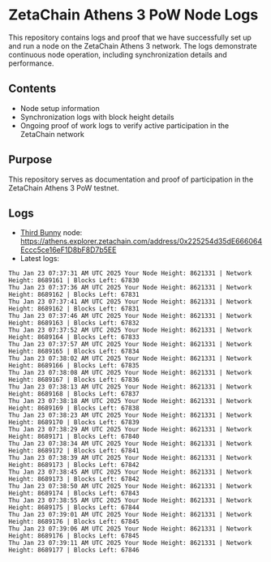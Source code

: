 # ZetaChain Athens 3 PoW Node Logs
This repository contains logs and proof that we have successfully set up and run a node on the ZetaChain Athens 3 network. The logs demonstrate continuous node operation, including synchronization details and performance.

## Contents
- Node setup information
- Synchronization logs with block height details
- Ongoing proof of work logs to verify active participation in the ZetaChain network

## Purpose
This repository serves as documentation and proof of participation in the ZetaChain Athens 3 PoW testnet.

## Logs

- [Third Bunny](https://thirdbunny.xyz/) node: https://athens.explorer.zetachain.com/address/0x225254d35dE666064Eccc5ce16eF1D8bF8D7b5EE
- Latest logs:
```
Thu Jan 23 07:37:31 AM UTC 2025 Your Node Height: 8621331 | Network Height: 8689161 | Blocks Left: 67830
Thu Jan 23 07:37:36 AM UTC 2025 Your Node Height: 8621331 | Network Height: 8689162 | Blocks Left: 67831
Thu Jan 23 07:37:41 AM UTC 2025 Your Node Height: 8621331 | Network Height: 8689162 | Blocks Left: 67831
Thu Jan 23 07:37:46 AM UTC 2025 Your Node Height: 8621331 | Network Height: 8689163 | Blocks Left: 67832
Thu Jan 23 07:37:52 AM UTC 2025 Your Node Height: 8621331 | Network Height: 8689164 | Blocks Left: 67833
Thu Jan 23 07:37:57 AM UTC 2025 Your Node Height: 8621331 | Network Height: 8689165 | Blocks Left: 67834
Thu Jan 23 07:38:02 AM UTC 2025 Your Node Height: 8621331 | Network Height: 8689166 | Blocks Left: 67835
Thu Jan 23 07:38:08 AM UTC 2025 Your Node Height: 8621331 | Network Height: 8689167 | Blocks Left: 67836
Thu Jan 23 07:38:13 AM UTC 2025 Your Node Height: 8621331 | Network Height: 8689168 | Blocks Left: 67837
Thu Jan 23 07:38:18 AM UTC 2025 Your Node Height: 8621331 | Network Height: 8689169 | Blocks Left: 67838
Thu Jan 23 07:38:23 AM UTC 2025 Your Node Height: 8621331 | Network Height: 8689170 | Blocks Left: 67839
Thu Jan 23 07:38:29 AM UTC 2025 Your Node Height: 8621331 | Network Height: 8689171 | Blocks Left: 67840
Thu Jan 23 07:38:34 AM UTC 2025 Your Node Height: 8621331 | Network Height: 8689172 | Blocks Left: 67841
Thu Jan 23 07:38:39 AM UTC 2025 Your Node Height: 8621331 | Network Height: 8689173 | Blocks Left: 67842
Thu Jan 23 07:38:45 AM UTC 2025 Your Node Height: 8621331 | Network Height: 8689173 | Blocks Left: 67842
Thu Jan 23 07:38:50 AM UTC 2025 Your Node Height: 8621331 | Network Height: 8689174 | Blocks Left: 67843
Thu Jan 23 07:38:55 AM UTC 2025 Your Node Height: 8621331 | Network Height: 8689175 | Blocks Left: 67844
Thu Jan 23 07:39:01 AM UTC 2025 Your Node Height: 8621331 | Network Height: 8689176 | Blocks Left: 67845
Thu Jan 23 07:39:06 AM UTC 2025 Your Node Height: 8621331 | Network Height: 8689176 | Blocks Left: 67845
Thu Jan 23 07:39:11 AM UTC 2025 Your Node Height: 8621331 | Network Height: 8689177 | Blocks Left: 67846
```
